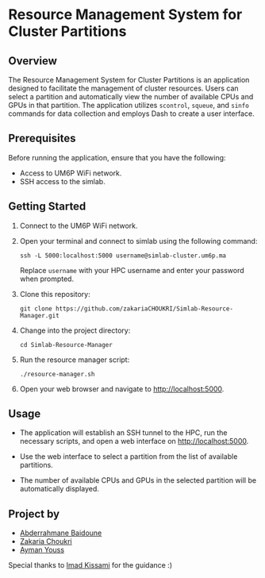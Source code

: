 # Resource Management System for Cluster Partitions

## Overview

The Resource Management System for Cluster Partitions is an application designed to facilitate the management of cluster resources. Users can select a partition and automatically view the number of available CPUs and GPUs in that partition. The application utilizes ```scontrol```, ```squeue```, and ```sinfo``` commands for data collection and employs Dash to create a user interface.

## Prerequisites

Before running the application, ensure that you have the following:

- Access to UM6P WiFi network.
- SSH access to the simlab.

## Getting Started

1. Connect to the UM6P WiFi network.

2. Open your terminal and connect to simlab using the following command:

   ```
   ssh -L 5000:localhost:5000 username@simlab-cluster.um6p.ma
   ```

   Replace `username` with your HPC username and enter your password when prompted.

3. Clone this repository:

   ```
   git clone https://github.com/zakariaCHOUKRI/Simlab-Resource-Manager.git
   ```

4. Change into the project directory:

   ```
   cd Simlab-Resource-Manager
   ```

5. Run the resource manager script:

   ```
   ./resource-manager.sh
   ```

6. Open your web browser and navigate to [http://localhost:5000](http://localhost:5000).

## Usage


- The application will establish an SSH tunnel to the HPC, run the necessary scripts, and open a web interface on [http://localhost:5000](http://localhost:5000).

- Use the web interface to select a partition from the list of available partitions.

- The number of available CPUs and GPUs in the selected partition will be automatically displayed.

## Project by


- [Abderrahmane Baidoune](https://github.com/baidoune01)
- [Zakaria Choukri](https://github.com/zakariaCHOUKRI)
- [Ayman Youss](https://github.com/aymanyouss)
  
Special thanks to [Imad Kissami](https://github.com/imadki) for the guidance :)